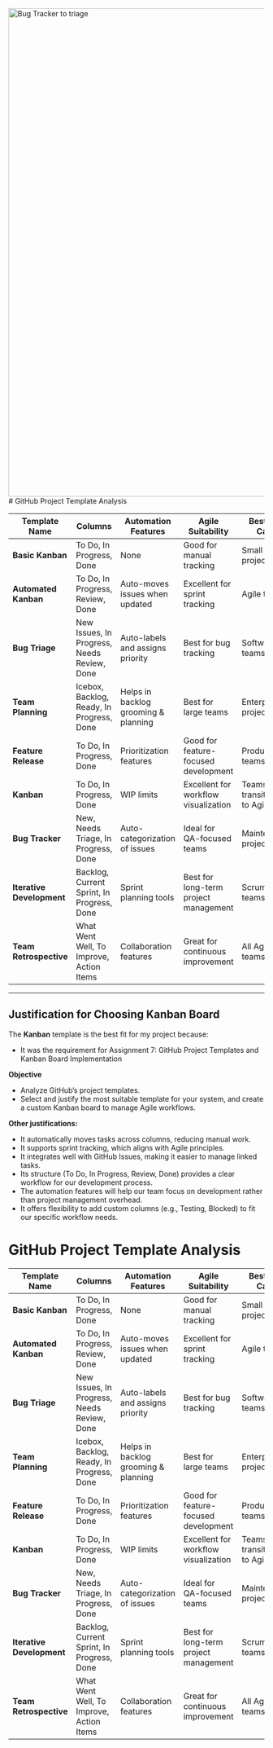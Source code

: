 <img width="959" alt="Bug Tracker to triage" src="https://github.com/user-attachments/assets/0e4b1417-fb29-41af-bf71-8f28aa3b08dc" /># GitHub Project Template Analysis  

| Template Name          | Columns                          | Automation Features                          | Agile Suitability       | Best Use Case               |
|------------------------|----------------------------------|----------------------------------------------|-------------------------|----------------------------|
| **Basic Kanban**       | To Do, In Progress, Done        | None                                         | Good for manual tracking | Small projects             |
| **Automated Kanban**   | To Do, In Progress, Review, Done| Auto-moves issues when updated               | Excellent for sprint tracking | Agile teams               |
| **Bug Triage**         | New Issues, In Progress, Needs Review, Done | Auto-labels and assigns priority | Best for bug tracking | Software teams            |
| **Team Planning**      | Icebox, Backlog, Ready, In Progress, Done | Helps in backlog grooming & planning | Best for large teams | Enterprise projects       |
| **Feature Release**    | To Do, In Progress, Done        | Prioritization features                     | Good for feature-focused development | Product teams           |
| **Kanban**             | To Do, In Progress, Done        | WIP limits                                   | Excellent for workflow visualization | Teams transitioning to Agile |
| **Bug Tracker**        | New, Needs Triage, In Progress, Done | Auto-categorization of issues | Ideal for QA-focused teams | Maintenance projects     |
| **Iterative Development** | Backlog, Current Sprint, In Progress, Done | Sprint planning tools | Best for long-term project management | Scrum teams             |
| **Team Retrospective** | What Went Well, To Improve, Action Items | Collaboration features | Great for continuous improvement | All Agile teams          |

---

## Justification for Choosing Kanban Board

The **Kanban** template is the best fit for my project because:  
- It was the requirement for Assignment 7: GitHub Project Templates and Kanban Board Implementation
  
**Objective**
- Analyze GitHub’s project templates.
- Select and justify the most suitable template for your system, and create a custom Kanban board to manage Agile workflows.

**Other justifications:**
- It automatically moves tasks across columns, reducing manual work.
- It supports sprint tracking, which aligns with Agile principles.
- It integrates well with GitHub Issues, making it easier to manage linked tasks.
- Its structure (To Do, In Progress, Review, Done) provides a clear workflow for our development process.
- The automation features will help our team focus on development rather than project management overhead.
- It offers flexibility to add custom columns (e.g., Testing, Blocked) to fit our specific workflow needs.


# GitHub Project Template Analysis  

| Template Name          | Columns                          | Automation Features                          | Agile Suitability       | Best Use Case               | Screenshots                                                                 |
|------------------------|----------------------------------|----------------------------------------------|-------------------------|----------------------------|------------------------------------------------------------------------------|
| **Basic Kanban**       | To Do, In Progress, Done        | None                                         | Good for manual tracking | Small projects          |
| **Automated Kanban**   | To Do, In Progress, Review, Done| Auto-moves issues when updated               | Excellent for sprint tracking | Agile teams        |            |
| **Bug Triage**         | New Issues, In Progress, Needs Review, Done | Auto-labels and assigns priority | Best for bug tracking | Software teams             |            |
| **Team Planning**      | Icebox, Backlog, Ready, In Progress, Done | Helps in backlog grooming & planning | Best for large teams | Enterprise projects       |            |
| **Feature Release**    | To Do, In Progress, Done        | Prioritization features                     | Good for feature-focused development | Product teams           |  |
| **Kanban**             | To Do, In Progress, Done        | WIP limits                                   | Excellent for workflow visualization | Teams transitioning to Agile |  |
| **Bug Tracker**        | New, Needs Triage, In Progress, Done | Auto-categorization of issues | Ideal for QA-focused teams | Maintenance projects     |  |
| **Iterative Development** | Backlog, Current Sprint, In Progress, Done | Sprint planning tools | Best for long-term project management | Scrum teams             |  |
| **Team Retrospective** | What Went Well, To Improve, Action Items | Collaboration features | Great for continuous improvement | All Agile teams          |  | 
